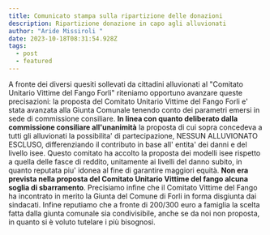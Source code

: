 ```yaml
---
title: Comunicato stampa sulla ripartizione delle donazioni
description: Ripartizione donazione in capo agli alluvionati
author: "Aride Missiroli "
date: 2023-10-18T08:31:54.928Z
tags:
  - post
  - featured
---
```

A fronte dei diversi quesiti sollevati da cittadini alluvionati al "Comitato Unitario Vittime del Fango Forli" riteniamo opportuno avanzare queste precisazioni: la proposta del Comitato Unitario Vittime del Fango Forli e' stata avanzata alla Giunta Comunale tenendo conto dei parametri emersi in sede di commissione consiliare. **In linea con quanto deliberato dalla commissione consiliare all'unanimità** la proposta di cui sopra concedeva a tutti gli alluvionati la possibilita' di partecipazione, NESSUN ALLUVIONATO ESCLUSO, differenziando il contributo in base all' entita' dei danni e del livello isee.  Questo comitato ha accolto la proposta dei modelli isee rispetto a quella delle fasce di reddito, unitamente ai livelli del danno subito, in quanto reputata piu' idonea al fine di garantire maggiori equità. **Non era prevista nella proposta del Comitato Unitario Vittime del fango alcuna soglia di sbarramento**. Precisiamo infine che il Comitato Vittime del Fango ha incontrato in merito la Giunta del Comune di Forli in forma disgiunta dai sindacati. Infine reputiamo che a fronte di 200/300 euro a famiglia la scelta fatta dalla giunta comunale sia condivisibile, anche se da noi non proposta, in quanto si è voluto tutelare i più bisognosi.